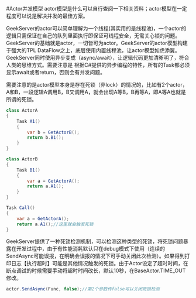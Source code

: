 #Actor并发模型
actor模型是什么可以自行查阅一下相关资料；actor模型在一定程度可以说是解决并发的最佳方案。

GeekServer的actor可以简单理解为一个线程(其实用的是线程池)，一个actor的逻辑只需保证在自己的队列里面执行即保证可线程安全，无需关心锁的问题。GeekServer的基础就是actor，一切皆可为actor。GeekServer的actor模型构建于强大的TPL DataFlow之上，底层使用内置线程池，让actor模型如虎添翼。GeekServer同时使用异步变成（async/await），让逻辑代码更加清晰明了，符合人类的思维方式。需要注意是 根据C#提供的异步编程的特性，所有的Task都必须显示await或者return，否则会有并发问题。

需要注意的是actor模型本身是存在死锁（非lock）的情况的，比如有2个actor，A和B，一段逻辑A调用B，B又调用A，就会出现A等B，B再等A，即A等A也就是所谓的死锁。
```csharp
class ActorA
{
	Task A1()
	{
		var b = GetActorB();
		return b.B1();
	}
}

class ActorB
{
	Task B1()
	{
		var a = GetActorA();
		return a.A1();
	}
}

Task Call()
{
	var a = GetActorA();
	return a.A1();//这里就会触发死锁
}
```

GeekServer提供了一种死锁检测机制，可以检测这种类型的死锁，将死锁问题暴露在开发过程中，由于有性能消耗默认只在debug模式下使用（连续的SendAsync可能误报，在明确会误报的情况下可手动关闭此次检测）。如果得到打印日志【执行超时】可能是其他情况触发的死锁。由于Actor设定了超时时间，在断点调试的时候需要手动将超时时间改长，默认10秒，在BaseActor.TIME_OUT修改。
```csharp
actor.SendAsync(Func, false);//第2个参数传false可以关闭死锁检测
```